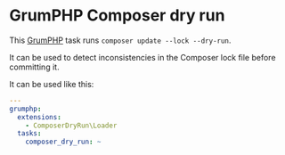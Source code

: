 # GrumPHP Composer dry run

This [GrumPHP](https://github.com/phpro/grumphp) task
runs `composer update --lock --dry-run`.

It can be used to detect inconsistencies in the Composer lock file
before committing it.

It can be used like this:

```yaml
---
grumphp:
  extensions:
    - ComposerDryRun\Loader
  tasks:
    composer_dry_run: ~
```
